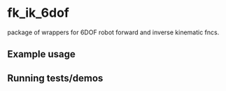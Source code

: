 # fk_ik_6dof
package of wrappers for 6DOF robot forward and inverse kinematic fncs.


## Example usage

## Running tests/demos
    
